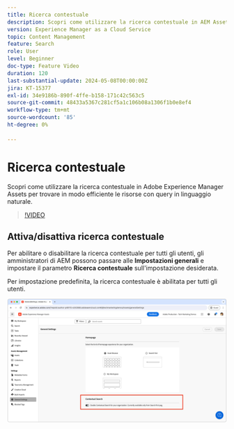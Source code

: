```yaml
---
title: Ricerca contestuale
description: Scopri come utilizzare la ricerca contestuale in AEM Assets per trovare in modo efficiente le risorse con query in linguaggio naturale.
version: Experience Manager as a Cloud Service
topic: Content Management
feature: Search
role: User
level: Beginner
doc-type: Feature Video
duration: 120
last-substantial-update: 2024-05-08T00:00:00Z
jira: KT-15377
exl-id: 34e9186b-890f-4ffe-b158-171c42c563c5
source-git-commit: 48433a5367c281cf5a1c106b08a1306f1b0e8ef4
workflow-type: tm+mt
source-wordcount: '85'
ht-degree: 0%

---
```


# Ricerca contestuale

Scopri come utilizzare la ricerca contestuale in Adobe Experience Manager Assets per trovare in modo efficiente le risorse con query in linguaggio naturale.

>[!VIDEO](https://video.tv.adobe.com/v/3428667/?learn=on)

## Attiva/disattiva ricerca contestuale

Per abilitare o disabilitare la ricerca contestuale per tutti gli utenti, gli amministratori di AEM possono passare alle __Impostazioni generali__ e impostare il parametro __Ricerca contestuale__ sull&#39;impostazione desiderata.

Per impostazione predefinita, la ricerca contestuale è abilitata per tutti gli utenti.

![Abilita ricerca contestuale](./assets/contextual-search/enable-contextual-search.png)